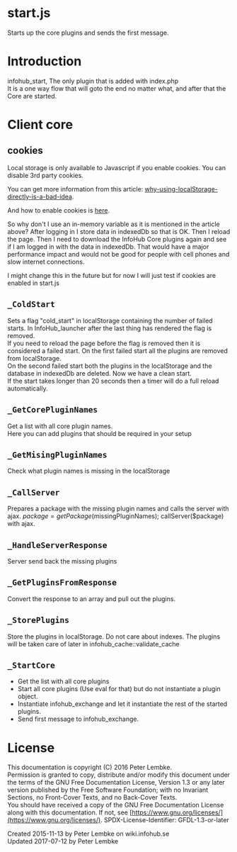 # start.js
Starts up the core plugins and sends the first message.  

# Introduction
infohub_start, The only plugin that is added with index.php  
It is a one way flow that will goto the end no matter what, and after that the Core are started.  

# Client core

## cookies

Local storage is only available to Javascript if you enable cookies. You can disable 3rd party cookies.

You can get more information from this article: [why-using-localStorage-directly-is-a-bad-idea](https://michalzalecki.com/why-using-localStorage-directly-is-a-bad-idea/#typeerror-cannot-read-property-getitem-of-null).

And how to enable cookies is [here](https://support.google.com/accounts/answer/61416?co=GENIE.Platform%3DDesktop&hl=en).
 
So why don't I use an in-memory variable as it is mentioned in the article above? After logging in I store data in indexedDb so that is OK. Then I reload the page.
Then I need to download the InfoHub Core plugins again and see if I am logged in with the data in indexedDb. That would have a major performance impact and would not be good for people with cell phones and slow internet connections.

I might change this in the future but for now I will just test if cookies are enabled in start.js  

## `_ColdStart`
Sets a flag "cold_start" in localStorage containing the number of failed starts. In InfoHub_launcher after the last thing has rendered the flag is removed.  
If you need to reload the page before the flag is removed then it is considered a failed start. On the first failed start all the plugins are removed from localStorage.  
On the second failed start both the plugins in the localStorage and the database in indexedDb are deleted. Now we have a clean start.  
If the start takes longer than 20 seconds then a timer will do a full reload automatically.  
    
## `_GetCorePluginNames`
Get a list with all core plugin names.  
Here you can add plugins that should be required in your setup  
    
## `_GetMisingPluginNames`
Check what plugin names is missing in the localStorage  
    
## `_CallServer`
Prepares a package with the missing plugin names and calls the server with ajax. $package = getPackage($missingPluginNames); callServer($package) with ajax.  
    
## `_HandleServerResponse`
Server send back the missing plugins  
    
## `_GetPluginsFromResponse`
Convert the response to an array and pull out the plugins.  
    
## `_StorePlugins`
Store the plugins in localStorage. Do not care about indexes. The plugins will be taken care of later in infohub_cache::validate_cache   
    
## `_StartCore`
* Get the list with all core plugins
* Start all core plugins (Use eval for that) but do not instantiate a plugin object.
* Instantiate infohub_exchange and let it instantiate the rest of the started plugins.
* Send first message to infohub_exchange.
    
# License
This documentation is copyright (C) 2016 Peter Lembke.  
Permission is granted to copy, distribute and/or modify this document under the terms of the GNU Free Documentation License, Version 1.3 or any later version published by the Free Software Foundation; with no Invariant Sections, no Front-Cover Texts, and no Back-Cover Texts.  
You should have received a copy of the GNU Free Documentation License along with this documentation. If not, see [https://www.gnu.org/licenses/](https://www.gnu.org/licenses/).  SPDX-License-Identifier: GFDL-1.3-or-later  

Created 2015-11-13 by Peter Lembke on wiki.infohub.se  
Updated 2017-07-12 by Peter Lembke  
